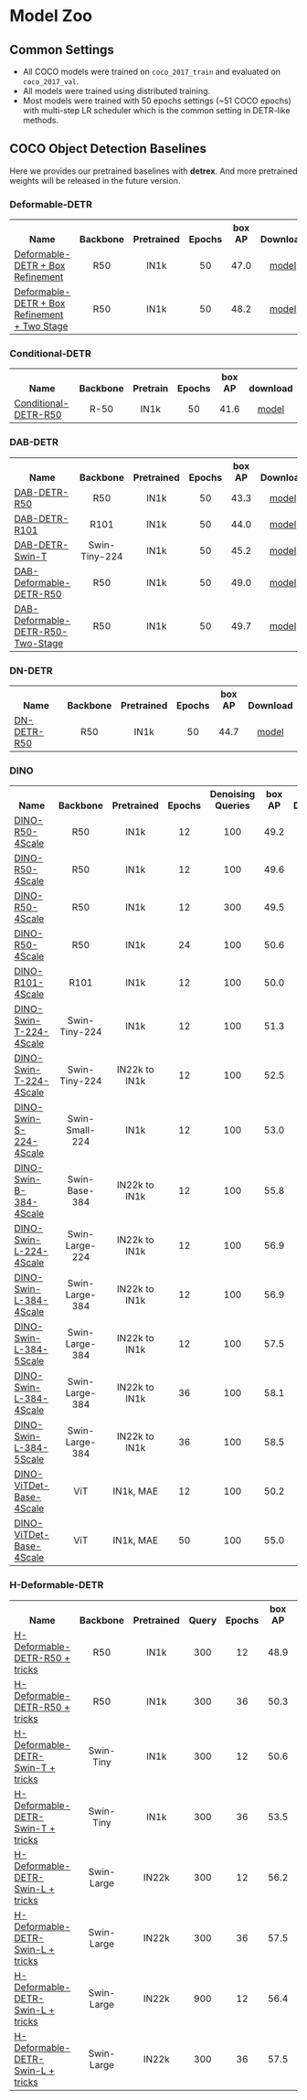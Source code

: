 # Model Zoo

## Common Settings
- All COCO models were trained on `coco_2017_train` and evaluated on `coco_2017_val`.
- All models were trained using distributed training.
- Most models were trained with 50 epochs settings (~51 COCO epochs) with multi-step LR scheduler which is the common setting in DETR-like methods.


## COCO Object Detection Baselines
Here we provides our pretrained baselines with **detrex**. And more pretrained weights will be released in the future version.

### Deformable-DETR
<table class="docutils"><tbody>
<!-- START TABLE -->
<!-- TABLE HEADER -->
<th valign="bottom">Name</th>
<th valign="bottom">Backbone</th>
<th valign="bottom">Pretrained</th>
<th valign="bottom">Epochs</th>
<th valign="bottom">box<br/>AP</th>
<th valign="bottom">Download</th>
<!-- TABLE BODY -->
 <tr><td align="left"> <a href="https://github.com/IDEA-Research/detrex/blob/main/projects/deformable_detr/configs/deformable_detr_r50_with_box_refinement_50ep.py"> Deformable-DETR + Box Refinement </a> </td>
<td align="center">R50</td>
<td align="center">IN1k</td>
<td align="center">50</td>
<td align="center">47.0</td>
<td align="center"> <a href="https://github.com/IDEA-Research/detrex-storage/releases/download/v0.1.1/deformable_detr_with_box_refinement_50ep_new.pth"> model </a></td>
</tr>
 <tr><td align="left"> <a href="https://github.com/IDEA-Research/detrex/blob/main/projects/deformable_detr/configs/deformable_detr_r50_two_stage_50ep.py"> Deformable-DETR + Box Refinement + Two Stage </a> </td>
<td align="center">R50</td>
<td align="center">IN1k</td>
<td align="center">50</td>
<td align="center">48.2</td>
<td align="center"> <a href="https://github.com/IDEA-Research/detrex-storage/releases/download/v0.1.1/deformable_detr_r50_two_stage_50ep_new.pth"> model </a></td>
</tr>
</tbody></table>

### Conditional-DETR
<table class="docutils"><tbody>
<!-- START TABLE -->
<!-- TABLE HEADER -->
<th valign="bottom">Name</th>
<th valign="bottom">Backbone</th>
<th valign="bottom">Pretrain</th>
<th valign="bottom">Epochs</th>
<th valign="bottom">box<br/>AP</th>
<th valign="bottom">download</th>
<!-- TABLE BODY -->
<!-- ROW: conditional_detr_r50_50ep -->
 <tr><td align="left"><a href="https://github.com/IDEA-Research/detrex/blob/main/projects/conditional_detr/configs/conditional_detr_r50_50ep.py">Conditional-DETR-R50</a></td>
<td align="center">R-50</td>
<td align="center">IN1k</td>
<td align="center">50</td>
<td align="center">41.6</td>
<td align="center"> <a href="https://github.com/IDEA-Research/detrex-storage/releases/download/v0.1.0/conditional_detr_r50_50ep.pth">model</a></td>
</tr>
</tbody></table>

### DAB-DETR
<table class="docutils"><tbody>
<!-- START TABLE -->
<!-- TABLE HEADER -->
<th valign="bottom">Name</th>
<th valign="bottom">Backbone</th>
<th valign="bottom">Pretrained</th>
<th valign="bottom">Epochs</th>
<th valign="bottom">box<br/>AP</th>
<th valign="bottom">Download</th>
<!-- TABLE BODY -->
 <tr><td align="left"> <a href="https://github.com/IDEA-Research/detrex/blob/main/projects/dab_detr/configs/dab_detr_r50_50ep.py"> DAB-DETR-R50 </a> </td>
<td align="center">R50</td>
<td align="center">IN1k</td>
<td align="center">50</td>
<td align="center">43.3</td>
<td align="center"> <a href="https://github.com/IDEA-Research/detrex-storage/releases/download/v0.1.0/dab_detr_r50_50ep.pth"> model </a></td>
</tr>
 <tr><td align="left"> <a href="https://github.com/IDEA-Research/detrex/blob/main/projects/dab_detr/configs/dab_detr_r101_50ep.py"> DAB-DETR-R101 </a> </td>
<td align="center">R101</td>
<td align="center">IN1k</td>
<td align="center">50</td>
<td align="center">44.0</td>
<td align="center"> <a href="https://github.com/IDEA-Research/detrex-storage/releases/download/v0.1.0/dab_detr_r101_50ep.pth"> model </a></td>
</tr>
 <tr><td align="left"> <a href="https://github.com/IDEA-Research/detrex/blob/main/projects/dab_detr/configs/dab_detr_swin_t_in1k_50ep.py"> DAB-DETR-Swin-T </a> </td>
<td align="center">Swin-Tiny-224</td>
<td align="center">IN1k</td>
<td align="center">50</td>
<td align="center">45.2</td>
<td align="center"> <a href="https://github.com/IDEA-Research/detrex-storage/releases/download/v0.1.0/dab_detr_swin_t_in1k_50ep.pth"> model </a></td>
</tr>
 <tr><td align="left"> <a href="https://github.com/IDEA-Research/detrex/blob/main/projects/dab_deformable_detr/configs/dab_deformable_detr_r50_50ep.py"> DAB-Deformable-DETR-R50 </a> </td>
<td align="center">R50</td>
<td align="center">IN1k</td>
<td align="center">50</td>
<td align="center">49.0</td>
<td align="center"> <a href="https://github.com/IDEA-Research/detrex-storage/releases/download/v0.2.0/dab_deformable_detr_r50_50ep_49AP.pth"> model </a></td>
</tr>
 <tr><td align="left"> <a href="https://github.com/IDEA-Research/detrex/blob/main/projects/dab_deformable_detr/configs/dab_deformable_detr_r50_two_stage_50ep.py"> DAB-Deformable-DETR-R50-Two-Stage </a> </td>
<td align="center">R50</td>
<td align="center">IN1k</td>
<td align="center">50</td>
<td align="center">49.7</td>
<td align="center"> <a href="https://github.com/IDEA-Research/detrex-storage/releases/download/v0.2.0/dab_deformable_detr_r50_two_stage_49_7AP.pth"> model </a></td>
</tr>
</tbody></table>


### DN-DETR
<table class="docutils"><tbody>
<!-- START TABLE -->
<!-- TABLE HEADER -->
<th valign="bottom">Name</th>
<th valign="bottom">Backbone</th>
<th valign="bottom">Pretrained</th>
<th valign="bottom">Epochs</th>
<th valign="bottom">box<br/>AP</th>
<th valign="bottom">Download</th>
<!-- TABLE BODY -->
 <tr><td align="left"> <a href="https://github.com/IDEA-Research/detrex/blob/main/projects/dn_detr/configs/dn_detr_r50_50ep.py"> DN-DETR-R50 </a> </td>
<td align="center">R50</td>
<td align="center">IN1k</td>
<td align="center">50</td>
<td align="center">44.7</td>
<td align="center"> <a href="https://github.com/IDEA-Research/detrex-storage/releases/download/v0.1.0/dn_detr_r50_50ep.pth"> model </a></td>
</tr>
</tbody></table>

### DINO
<table class="docutils"><tbody>
<!-- START TABLE -->
<!-- TABLE HEADER -->
<th valign="bottom">Name</th>
<th valign="bottom">Backbone</th>
<th valign="bottom">Pretrained</th>
<th valign="bottom">Epochs</th>
<th valign="bottom">Denoising Queries</th>
<th valign="bottom">box<br/>AP</th>
<th valign="bottom">Download</th>
<!-- TABLE BODY -->
 <tr><td align="left"> <a href="https://github.com/IDEA-Research/detrex/blob/main/projects/dino/configs/dino_r50_4scale_12ep.py"> DINO-R50-4Scale </a> </td>
<td align="center">R50</td>
<td align="center">IN1k</td>
<td align="center">12</td>
<td align="center">100</td>
<td align="center">49.2</td>
<td align="center"> <a href="https://github.com/IDEA-Research/detrex-storage/releases/download/v0.2.0/dino_r50_4scale_12ep_49_2AP.pth"> model </a></td>
</tr>
 <tr><td align="left"> <a href="https://github.com/IDEA-Research/detrex/blob/main/projects/dino/configs/dino_r50_5scale_12ep.py"> DINO-R50-4Scale </a> </td>
<td align="center">R50</td>
<td align="center">IN1k</td>
<td align="center">12</td>
<td align="center">100</td>
<td align="center">49.6</td>
<td align="center"> <a href="https://github.com/IDEA-Research/detrex-storage/releases/download/v0.2.1/dino_r50_5scale_12ep.pth"> model </a></td>
</tr>
 <tr><td align="left"> <a href="https://github.com/IDEA-Research/detrex/blob/main/projects/dino/configs/dino_r50_4scale_12ep_300dn.py"> DINO-R50-4Scale </a> </td>
<td align="center">R50</td>
<td align="center">IN1k</td>
<td align="center">12</td>
<td align="center">300</td>
<td align="center">49.5</td>
<td align="center"> <a href="https://github.com/IDEA-Research/detrex-storage/releases/download/v0.2.0/dino_r50_4scale_12ep_300dn.pth"> model </a></td>
</tr>
 <tr><td align="left"> <a href="https://github.com/IDEA-Research/detrex/blob/main/projects/dino/configs/dino_r50_4scale_24ep.py"> DINO-R50-4Scale </a> </td>
<td align="center">R50</td>
<td align="center">IN1k</td>
<td align="center">24</td>
<td align="center">100</td>
<td align="center">50.6</td>
<td align="center"> <a href="https://github.com/IDEA-Research/detrex-storage/releases/download/v0.1.1/dino_r50_4scale_24ep.pth"> model </a></td>
</tr>
 <tr><td align="left"> <a href="https://github.com/IDEA-Research/detrex/blob/main/projects/dino/configs/dino_r101_4scale_12ep.py"> DINO-R101-4Scale </a> </td>
<td align="center">R101</td>
<td align="center">IN1k</td>
<td align="center">12</td>
<td align="center">100</td>
<td align="center">50.0</td>
<td align="center"> <a href="https://github.com/IDEA-Research/detrex-storage/releases/download/v0.1.1/dino_r101_4scale_12ep.pth"> model </a></td>
</tr>
 <tr><td align="left"> <a href="https://github.com/IDEA-Research/detrex/blob/main/projects/dino/configs/dino_swin_tiny_224_4scale_12ep.py"> DINO-Swin-T-224-4Scale </a> </td>
<td align="center">Swin-Tiny-224</td>
<td align="center">IN1k</td>
<td align="center">12</td>
<td align="center">100</td>
<td align="center">51.3</td>
<td align="center"> <a href="https://github.com/IDEA-Research/detrex-storage/releases/download/v0.1.1/dino_swin_tiny_224_4scale_12ep.pth"> model </a></td>
</tr>
 <tr><td align="left"> <a href="https://github.com/IDEA-Research/detrex/blob/main/projects/dino/configs/dino_swin_tiny_224_4scale_12ep.py"> DINO-Swin-T-224-4Scale </a> </td>
<td align="center">Swin-Tiny-224</td>
<td align="center">IN22k to IN1k</td>
<td align="center">12</td>
<td align="center">100</td>
<td align="center">52.5</td>
<td align="center"> <a href="https://github.com/IDEA-Research/detrex-storage/releases/download/v0.1.1/dino_swin_tiny_224_22kto1k_finetune_4scale_12ep.pth"> model </a></td>
</tr>
 <tr><td align="left"> <a href="https://github.com/IDEA-Research/detrex/blob/main/projects/dino/configs/dino_swin_small_224_4scale_12ep.py"> DINO-Swin-S-224-4Scale </a> </td>
<td align="center">Swin-Small-224</td>
<td align="center">IN1k</td>
<td align="center">12</td>
<td align="center">100</td>
<td align="center">53.0</td>
<td align="center"> <a href="https://github.com/IDEA-Research/detrex-storage/releases/download/v0.1.1/dino_swin_small_224_4scale_12ep.pth"> model </a></td>
</tr>
 <tr><td align="left"> <a href="https://github.com/IDEA-Research/detrex/blob/main/projects/dino/configs/dino_swin_base_384_4scale_12ep.py"> DINO-Swin-B-384-4Scale </a> </td>
<td align="center">Swin-Base-384</td>
<td align="center">IN22k to IN1k</td>
<td align="center">12</td>
<td align="center">100</td>
<td align="center">55.8</td>
<td align="center"> <a href="https://github.com/IDEA-Research/detrex-storage/releases/download/v0.1.1/dino_swin_base_384_4scale_12ep.pth"> model </a></td>
</tr>
 <tr><td align="left"> <a href="https://github.com/IDEA-Research/detrex/blob/main/projects/dino/configs/dino_swin_large_224_4scale_12ep.py"> DINO-Swin-L-224-4Scale </a> </td>
<td align="center">Swin-Large-224</td>
<td align="center">IN22k to IN1k</td>
<td align="center">12</td>
<td align="center">100</td>
<td align="center">56.9</td>
<td align="center"> <a href="https://github.com/IDEA-Research/detrex-storage/releases/download/v0.1.1/dino_swin_large_224_4scale_12ep.pth"> model </a></td>
</tr>
 <tr><td align="left"> <a href="https://github.com/IDEA-Research/detrex/blob/main/projects/dino/configs/dino_swin_large_384_4scale_12ep.py"> DINO-Swin-L-384-4Scale </a> </td>
<td align="center">Swin-Large-384</td>
<td align="center">IN22k to IN1k</td>
<td align="center">12</td>
<td align="center">100</td>
<td align="center">56.9</td>
<td align="center"> <a href="https://github.com/IDEA-Research/detrex-storage/releases/download/v0.1.1/dino_swin_large_4scale_12ep.pth"> model </a></td>
</tr>
 <tr><td align="left"> <a href="https://github.com/IDEA-Research/detrex/blob/main/projects/dino/configs/dino_swin_large_384_5scale_12ep.py"> DINO-Swin-L-384-5Scale </a> </td>
<td align="center">Swin-Large-384</td>
<td align="center">IN22k to IN1k</td>
<td align="center">12</td>
<td align="center">100</td>
<td align="center">57.5</td>
<td align="center"> <a href="https://github.com/IDEA-Research/detrex-storage/releases/download/v0.2.1/dino_swin_large_384_5scale_12ep.pth"> model </a></td>
</tr>
 <tr><td align="left"> <a href="https://github.com/IDEA-Research/detrex/blob/main/projects/dino/configs/dino_swin_large_384_4scale_36ep.py"> DINO-Swin-L-384-4Scale </a> </td>
<td align="center">Swin-Large-384</td>
<td align="center">IN22k to IN1k</td>
<td align="center">36</td>
<td align="center">100</td>
<td align="center">58.1</td>
<td align="center"> <a href="https://github.com/IDEA-Research/detrex-storage/releases/download/v0.2.0/dino_swin_large_384_4scale_36ep.pth"> model </a></td>
</tr>
 <tr><td align="left"> <a href="https://github.com/IDEA-Research/detrex/blob/main/projects/dino/configs/dino_swin_large_384_5scale_36ep.py"> DINO-Swin-L-384-5Scale </a> </td>
<td align="center">Swin-Large-384</td>
<td align="center">IN22k to IN1k</td>
<td align="center">36</td>
<td align="center">100</td>
<td align="center">58.5</td>
<td align="center"> <a href="https://github.com/IDEA-Research/detrex-storage/releases/download/v0.2.1/dino_swin_large_384_5scale_36ep.pth"> model </a></td>
</tr>
 <tr><td align="left"> <a href="https://github.com/IDEA-Research/detrex/blob/main/projects/dino/configs/dino_vitdet_base_4scale_12ep.py"> DINO-ViTDet-Base-4Scale </a> </td>
<td align="center">ViT</td>
<td align="center">IN1k, MAE</td>
<td align="center">12</td>
<td align="center">100</td>
<td align="center">50.2</td>
<td align="center"> <a href="https://github.com/IDEA-Research/detrex-storage/releases/download/v0.2.1/dino_vitdet_4scale_12ep.pth"> model </a></td>
</tr>
 <tr><td align="left"> <a href="https://github.com/IDEA-Research/detrex/blob/main/projects/dino/configs/dino_vitdet_base_4scale_50ep.py"> DINO-ViTDet-Base-4Scale </a> </td>
<td align="center">ViT</td>
<td align="center">IN1k, MAE</td>
<td align="center">50</td>
<td align="center">100</td>
<td align="center">55.0</td>
<td align="center"> <a href="https://github.com/IDEA-Research/detrex-storage/releases/download/v0.2.1/dino_vitdet_base_4scale_50ep.pth"> model </a></td>
</tr>
</tbody></table>


### H-Deformable-DETR
<table class="docutils"><tbody>
<!-- START TABLE -->
<!-- TABLE HEADER -->
<th valign="bottom">Name</th>
<th valign="bottom">Backbone</th>
<th valign="bottom">Pretrained</th>
<th valign="bottom">Query</th>
<th valign="bottom">Epochs</th>
<th valign="bottom">box<br/>AP</th>
<th valign="bottom">Download</th>
<!-- TABLE BODY -->
 <tr><td align="left"> <a href="https://github.com/IDEA-Research/detrex/blob/main/projects/h_deformable_detr/configs/h_deformable_detr_r50_two_stage_12ep.py"> H-Deformable-DETR-R50 + tricks </a> </td>
<td align="center">R50</td>
<td align="center">IN1k</td>
<td align="center">300</td>
<td align="center">12</td>
<td align="center">48.9</td>
<td align="center"> <a href="https://github.com/IDEA-Research/detrex-storage/releases/download/v0.2.0/r50_hybrid_branch_lambda1_group6_t1500_dp0_mqs_lft_deformable_detr_plus_iterative_bbox_refinement_plus_plus_two_stage_12eps.pth"> model </a></td>
</tr>
 <tr><td align="left"> <a href="https://github.com/IDEA-Research/detrex/blob/main/projects/h_deformable_detr/configs/h_deformable_detr_r50_two_stage_36ep.py"> H-Deformable-DETR-R50 + tricks </a> </td>
<td align="center">R50</td>
<td align="center">IN1k</td>
<td align="center">300</td>
<td align="center">36</td>
<td align="center">50.3</td>
<td align="center"> <a href="https://github.com/IDEA-Research/detrex-storage/releases/download/v0.2.0/r50_hybrid_branch_lambda1_group6_t1500_dp0_mqs_lft_deformable_detr_plus_iterative_bbox_refinement_plus_plus_two_stage_36eps.pth"> model </a></td>
</tr>
 <tr><td align="left"> <a href="https://github.com/IDEA-Research/detrex/blob/main/projects/h_deformable_detr/configs/h_deformable_detr_swin_tiny_two_stage_12ep.py"> H-Deformable-DETR-Swin-T + tricks </a> </td>
<td align="center">Swin-Tiny</td>
<td align="center">IN1k</td>
<td align="center">300</td>
<td align="center">12</td>
<td align="center">50.6</td>
<td align="center"> <a href="https://github.com/IDEA-Research/detrex-storage/releases/download/v0.2.0/swin_tiny_hybrid_branch_lambda1_group6_t1500_dp0_mqs_lft_deformable_detr_plus_iterative_bbox_refinement_plus_plus_two_stage_12eps.pth"> model </a></td>
</tr>
 <tr><td align="left"> <a href="https://github.com/IDEA-Research/detrex/blob/main/projects/h_deformable_detr/configs/h_deformable_detr_swin_tiny_two_stage_36ep.py"> H-Deformable-DETR-Swin-T + tricks </a> </td>
<td align="center">Swin-Tiny</td>
<td align="center">IN1k</td>
<td align="center">300</td>
<td align="center">36</td>
<td align="center">53.5</td>
<td align="center"> <a href="https://github.com/IDEA-Research/detrex-storage/releases/download/v0.2.0/swin_tiny_hybrid_branch_lambda1_group6_t1500_dp0_mqs_lft_deformable_detr_plus_iterative_bbox_refinement_plus_plus_two_stage_36eps.pth"> model </a></td>
</tr>
 <tr><td align="left"> <a href="https://github.com/IDEA-Research/detrex/blob/main/projects/h_deformable_detr/configs/h_deformable_detr_swin_large_two_stage_12ep.py"> H-Deformable-DETR-Swin-L + tricks </a> </td>
<td align="center">Swin-Large</td>
<td align="center">IN22k</td>
<td align="center">300</td>
<td align="center">12</td>
<td align="center">56.2</td>
<td align="center"> <a href="https://github.com/IDEA-Research/detrex-storage/releases/download/v0.2.0/swin_large_hybrid_branch_lambda1_group6_t1500_dp0_mqs_lft_deformable_detr_plus_iterative_bbox_refinement_plus_plus_two_stage_12eps.pth"> model </a></td>
</tr>
 <tr><td align="left"> <a href="https://github.com/IDEA-Research/detrex/blob/main/projects/h_deformable_detr/configs/h_deformable_detr_swin_large_two_stage_36ep.py"> H-Deformable-DETR-Swin-L + tricks </a> </td>
<td align="center">Swin-Large</td>
<td align="center">IN22k</td>
<td align="center">300</td>
<td align="center">36</td>
<td align="center">57.5</td>
<td align="center"> <a href="https://github.com/IDEA-Research/detrex-storage/releases/download/v0.2.0/drop_path0.5_swin_large_hybrid_branch_lambda1_group6_t1500_dp0_mqs_lft_deformable_detr_plus_iterative_bbox_refinement_plus_plus_two_stage_36eps.pth"> model </a></td>
</tr>
 <tr><td align="left"> <a href="https://github.com/IDEA-Research/detrex/blob/main/projects/h_deformable_detr/configs/h_deformable_detr_swin_large_two_stage_12ep_900queries.py"> H-Deformable-DETR-Swin-L + tricks </a> </td>
<td align="center">Swin-Large</td>
<td align="center">IN22k</td>
<td align="center">900</td>
<td align="center">12</td>
<td align="center">56.4</td>
<td align="center"> <a href="https://github.com/IDEA-Research/detrex-storage/releases/download/v0.2.0/swin_large_hybrid_branch_lambda1_group6_t1500_n900_dp0_mqs_lft_deformable_detr_plus_iterative_bbox_refinement_plus_plus_two_stage_12eps.pth"> model </a></td>
</tr>
 <tr><td align="left"> <a href="https://github.com/IDEA-Research/detrex/blob/main/projects/h_deformable_detr/configs/h_deformable_detr_swin_large_two_stage_36ep_900queries.py"> H-Deformable-DETR-Swin-L + tricks </a> </td>
<td align="center">Swin-Large</td>
<td align="center">IN22k</td>
<td align="center">300</td>
<td align="center">36</td>
<td align="center">57.5</td>
<td align="center"> <a href="https://github.com/IDEA-Research/detrex-storage/releases/download/v0.2.0/drop_path0.5_swin_large_hybrid_branch_lambda1_group6_t1500_n900_dp0_mqs_lft_deformable_detr_plus_iterative_bbox_refinement_plus_plus_two_stage_36eps.pth"> model </a></td>
</tr>
</tbody></table>
